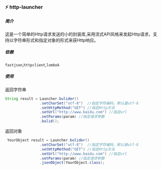 ### ⚡ http-launcher
##### 简介
这是一个简单的Http请求发送的小的封装库,采用流式API风格来发起Http请求，支持以字符串形式和指定对象的形式来获Http响应。

##### 依赖
`fastjson`,`httpclient`,`lombok`

##### 使用
返回字符串
```java
String result = Launcher.bulider()
                .setCharSet("utf-8")  //指定字符编码，默认是utf-8
                .setHttpMethod("GET") //指定Http方法
                .setUrl("http://www.baidu.com") //指定url
                .setParams(param) //指定请求参数
                .bulid();
```
返回对象
```java
 YourObject result = Launcher.bulider()
                .setCharSet("utf-8")  //指定字符编码，默认是utf-8
                .setHttpMethod("GET") //指定Http方法
                .setUrl("http://www.baidu.com") //指定url
                .setParams(param) //指定请求参数
                .jsonObject(YourObject.class);
```